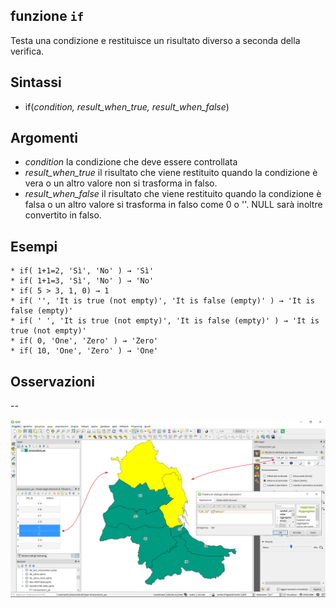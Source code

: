## funzione `if`

Testa una condizione e restituisce un risultato diverso a seconda della verifica.

## Sintassi

* if(*condition, result_when_true, result_when_false*)

## Argomenti

* *condition* la condizione che deve essere controllata
* *result_when_true* il risultato che viene restituito quando la condizione è vera o un altro valore non si trasforma in falso.
* *result_when_false* il risultato che viene restituito quando la condizione è falsa o un altro valore si trasforma in falso come 0 o ''. NULL sarà inoltre convertito in falso.

## Esempi
```
* if( 1+1=2, 'Sì', 'No' ) → 'Sì'
* if( 1+1=3, 'Sì', 'No' ) → 'No'
* if( 5 > 3, 1, 0) → 1
* if( '', 'It is true (not empty)', 'It is false (empty)' ) → 'It is false (empty)'
* if( ' ', 'It is true (not empty)', 'It is false (empty)' ) → 'It is true (not empty)'
* if( 0, 'One', 'Zero' ) → 'Zero'
* if( 10, 'One', 'Zero' ) → 'One'
```

## Osservazioni

--

<img src="/img/condizioni/coalesce1.png">